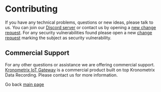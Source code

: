 # Contributing

If you have any technical problems, questions or new ideas, please talk to us. You can join our [Discord server](https://discord.gg/PF7wqeuCFV) or contact us by opening a [new change request](https://gitlab.com/kronometrix/recording/issues). For any security vulnerabilities found please open a new [change request](https://gitlab.com/kronometrix/recording/issues) marking the subject as security vulnerability.


## Commercial Support
For any other questions or assistance we are offering commercial support. [Kronometrix IoT Gateway](https://www.kronometrix.com/iotgateway) is a commercial product built on top Kronometrix Data Recording. Please contact us for more information.

Go back [main page](https://gitlab.com/kronometrix/recording/)
